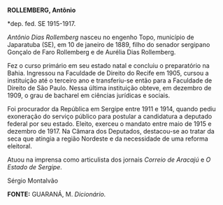 **ROLLEMBERG, Antônio**

\*dep. fed. SE 1915-1917.

*Antônio Dias Rollemberg* nasceu no engenho Topo, município de
Japaratuba (SE), em 10 de janeiro de 1889, filho do senador sergipano
Gonçalo de Faro Rollemberg e de Aurélia Dias Rollemberg.

Fez o curso primário em seu estado natal e concluiu o preparatório na
Bahia. Ingressou na Faculdade de Direito do Recife em 1905, cursou a
instituição até o terceiro ano e transferiu-se então para a Faculdade de
Direito de São Paulo. Nessa última instituição obteve, em dezembro de
1909, o grau de bacharel em ciências jurídicas e sociais.

Foi procurador da República em Sergipe entre 1911 e 1914, quando pediu
exoneração do serviço público para postular a candidatura a deputado
federal por seu estado. Eleito, exerceu o mandato entre maio de 1915 e
dezembro de 1917. Na Câmara dos Deputados, destacou-se ao tratar da seca
que atingia a região Nordeste e da necessidade de uma reforma
eleitoral.  

Atuou na imprensa como articulista dos jornais *Correio de Aracajú* e *O
Estado* *de Sergipe*.  

Sérgio Montalvão

**FONTE:** GUARANÁ, M. *Dicionário.*
